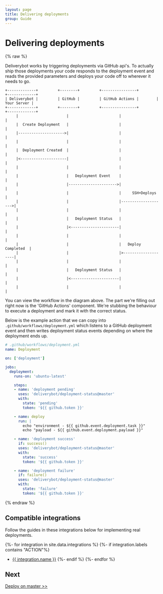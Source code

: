```yaml
---
layout: page
title: Delivering deployments
group: Guide
---
```


# Delivering deployments

{% raw %}

Deliverybot works by triggering deployments via GitHub api's. To actually
ship those deployments your code responds to the deployment event and reads
the provided parameters and deploys your code off to wherever it needs to go.

```
+-------------+         +--------+         +----------------+        +-------------+
| Deliverybot |         | GitHub |         | GitHub Actions |        | Your Server |
+-------------+         +--------+         +----------------+        +-------------+
     |                      |                       |                     |
     |  Create Deployment   |                       |                     |
     |--------------------->|                       |                     |
     |                      |                       |                     |
     |  Deployment Created  |                       |                     |
     |<---------------------|                       |                     |
     |                      |                       |                     |
     |                      |   Deployment Event    |                     |
     |                      |---------------------->|                     |
     |                      |                       |     SSH+Deploys     |
     |                      |                       |-------------------->|
     |                      |                       |                     |
     |                      |   Deployment Status   |                     |
     |                      |<----------------------|                     |
     |                      |                       |                     |
     |                      |                       |   Deploy Completed  |
     |                      |                       |>--------------------|
     |                      |                       |                     |
     |                      |   Deployment Status   |                     |
     |                      |<----------------------|                     |
     |                      |                       |                     |
```

You can view the workflow in the diagram above. The part we're filling out
right now is the 'GitHub Actions' component. We're stubbing the behaviour to
execute a deployment and mark it with the correct status.

Below is the example action that we can copy into
`.github/workflows/deployment.yml` which listens to a GitHub deployment event
and then writes deployment status events depending on where the deployment ends
up.

```yaml
# .github/workflows/deployment.yml
name: Deployment

on: ['deployment']

jobs:
  deployment:
    runs-on: 'ubuntu-latest'

    steps:
    - name: 'deployment pending'
      uses: 'deliverybot/deployment-status@master'
      with:
        state: 'pending'
        token: '${{ github.token }}'

    - name: deploy
      run: |
        echo "environment - ${{ github.event.deployment.task }}"
        echo "payload - ${{ github.event.deployment.payload }}"

    - name: 'deployment success'
      if: success()
      uses: 'deliverybot/deployment-status@master'
      with:
        state: 'success'
        token: '${{ github.token }}'

    - name: 'deployment failure'
      if: failure()
      uses: 'deliverybot/deployment-status@master'
      with:
        state: 'failure'
        token: '${{ github.token }}'
```


{% endraw %}

## Compatible integrations

Follow the guides in these integrations below for implementing real
deployments.

{%- for integration in site.data.integrations %}
{%- if integration.labels contains "ACTION"%}
- [{{ integration.name }}](/docs/integrations/{{integration.id}})
{%- endif %}
{%- endfor %}

## Next

[Deploy on master >>](/docs/guide/3-deploy-on-master/)
